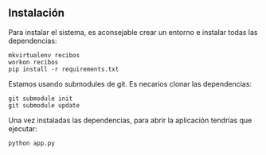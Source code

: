 Instalación
-----------

Para instalar el sistema, es aconsejable crear un entorno
e instalar todas las dependencias:

    mkvirtualenv recibos
    workon recibos
    pip install -r requirements.txt

Estamos usando submodules de git. Es necarios clonar las
dependencias:

    git submodule init
    git submodule update

Una vez instaladas las dependencias, para abrir la aplicación
tendrías que ejecutar:

    python app.py
